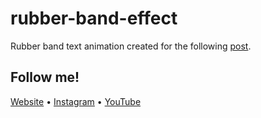 # rubber-band-effect
Rubber band text animation created for the following [post](https://www.instagram.com/p/CCbvTu6pC6V/).

## Follow me!

[Website](https://www.bartzalewski.com) • [Instagram](https://www.instagram.com/bart.code) • [YouTube](https://www.youtube.com/channel/UCwkU0-_RJbS16X5pbcW-tPQ)
